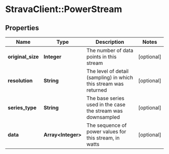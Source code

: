 # StravaClient::PowerStream

## Properties
Name | Type | Description | Notes
------------ | ------------- | ------------- | -------------
**original_size** | **Integer** | The number of data points in this stream | [optional] 
**resolution** | **String** | The level of detail (sampling) in which this stream was returned | [optional] 
**series_type** | **String** | The base series used in the case the stream was downsampled | [optional] 
**data** | **Array&lt;Integer&gt;** | The sequence of power values for this stream, in watts | [optional] 


